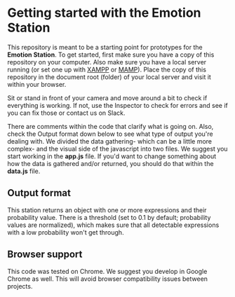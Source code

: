 # Getting started with the Emotion Station

This repository is meant to be a starting point for prototypes for the **Emotion Station**. To get started, first make sure you have a copy of this repository on your computer. Also make sure you have a local server running (or set one up with [XAMPP](https://www.apachefriends.org/) or [MAMP](https://www.mamp.info/)). Place the copy of this repository in the document root (folder) of your local server and visit it within your browser.

Sit or stand in front of your camera and move around a bit to check if everything is working. If not, use the Inspector to check for errors and see if you can fix those or contact us on Slack.

There are comments within the code that clarify what is going on. Also, check the Output format down below to see what type of output you're dealing with. We divided the data gathering- which can be a little more complex- and the visual side of the javascript into two files. We suggest you start working in the **app.js** file. If you'd want to change something about how the data is gathered and/or returned, you should do that within the **data.js** file.

## Output format

This station returns an object with one or more expressions and their probability value. There is a threshold (set to 0.1 by default; probability values are normalized), which makes sure that all detectable expressions with a low probability won't get through.

## Browser support

This code was tested on Chrome. We suggest you develop in Google Chrome as well. This will avoid browser compatibility issues between projects.
